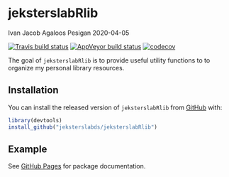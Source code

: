 jeksterslabRlib
================
Ivan Jacob Agaloos Pesigan
2020-04-05

<!-- README.md is generated from README.Rmd. Please edit that file -->

<!-- badges: start -->

[![Travis build
status](https://travis-ci.org/jeksterslabds/jeksterslabRlib.svg?branch=master)](https://travis-ci.org/jeksterslabds/jeksterslabRlib)
[![AppVeyor build
status](https://ci.appveyor.com/api/projects/status/github/jeksterslabds/jeksterslabRlib?branch=master&svg=true)](https://ci.appveyor.com/project/jeksterslabds/jeksterslabRlib)
[![codecov](https://codecov.io/github/jeksterslabds/jeksterslabRlib/branch/master/graphs/badge.svg)](https://codecov.io/github/jeksterslabds/jeksterslabRlib)
<!-- badges: end -->

The goal of `jeksterslabRlib` is to provide useful utility functions to
to organize my personal library resources.

## Installation

You can install the released version of `jeksterslabRlib` from
[GitHub](https://github.com/jeksterslabds/jeksterslabRlib) with:

``` r
library(devtools)
install_github("jeksterslabds/jeksterslabRlib")
```

## Example

See [GitHub Pages](https://jeksterslabds.github.io/jeksterslabRlib/) for
package documentation.
